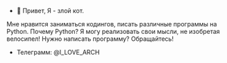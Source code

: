 - 👋 Привет, Я - злой кот.

Мне нравится заниматься кодингов, писать различные программы на Python. Почему Python? Я могу реализовать свои мысли, не изобретая велосипел!
Нужно написать программу? Обращайтесь!

- Телеграмм: @I_LOVE_ARCH
